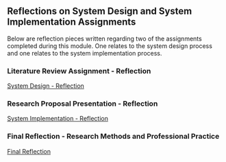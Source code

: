 ## Reflections on System Design and System Implementation Assignments

Below are reflection pieces written regarding two of the assignments completed during this module. One relates to the system design process and one relates to the system implementation process.

### Literature Review Assignment - Reflection

[System Design - Reflection](/pdf/system_design_reflection.pdf) 


### Research Proposal Presentation - Reflection

[System Implementation - Reflection](/pdf/s_ystem_implementation_reflection.pdf) 


### Final Reflection - Research Methods and Professional Practice

[Final Reflection](/pdf/final_reflection.pdf) 
